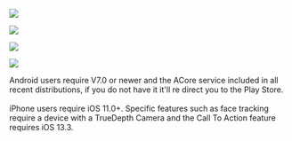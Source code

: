 <html>
<head>
<meta http-equiv="AddType" content="model/vnd.reality">
</head>
<body>
<div id="AR"> 
<div id="ios"> 
<p>
<a rel="ar" href="https://jdosses.github.io/Augmented/Objects/DNA.reality#callToAction=Go%20back&checkoutTitle=DNA%20strands&checkoutSubtitle=Quick%20spin%20animation">
<img src="https://i.imgur.com/7GAmgAo.png" width="auto" height="auto">
</a>
</p>
<p>
<a rel="ar" href="https://jdosses.github.io/Augmented/Mask_1.reality#callToAction=Face%20mask&checkoutTitle=Face%20mask&checkoutSubtitle=Disposable,%20breathable%20face%20mask&price=$5">
<img src="https://i.imgur.com/voKguHE.png" width="auto" height="auto">
</a>
</p>
<p>
<a rel="ar" href="https://jdosses.github.io/Augmented/HeadBand.reality#callToAction=Add%20to%20cart&checkoutTitle=Reindeer%20Headband&checkoutSubtitle=Rustic%20finish%20with%20rotating%20propeller&price=$8">
<img src="https://i.imgur.com/WifJWTB.png" width="auto" height="auto">
</a>
</p>
</div>  
<div id="Android">  
  <p>
<a href="intent://arvr.google.com/scene-viewer/1.0?file=https://jdosses.github.io/Augmented/Rocket.glb&mode=ar_only#Intent;scheme=https;package=com.google.ar.core;action=android.intent.action.VIEW;S.browser_fallback_url=https://play.google.com/store/apps/details?id=com.google.ar.core&hl=en&gl=US;end;"><img src="https://i.imgur.com/BBOaFSV.png" width="auto" height="auto"></a>
  </p>  
</div>
</div>
 <div id="description">  
<p class="description">Android users require V7.0 or newer and the ACore service included in all recent distributions, if you do not have it it'll re direct you to the Play Store.<br><br>iPhone users require iOS 11.0+. Specific features such as face tracking require a device with a TrueDepth Camera and the Call To Action feature requires iOS 13.3.<br></p>  
</div>   
</body>
</html>
